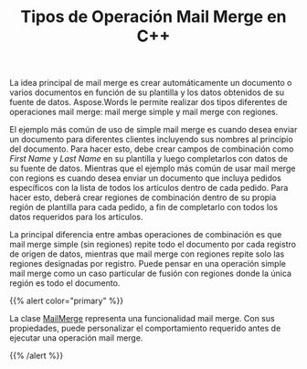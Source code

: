 ﻿---
title: Tipos de Operación Mail Merge en C++
second_title: Aspose.Words para C++
articleTitle: Tipos de Mail Merge Operación
linktitle: Tipos de Mail Merge Operación
type: docs
description: "Realice dos tipos diferentes de operaciones mail merge: mail merge simples y mail merge con regiones usando C++. Simple mail merge repite todo el documento por cada registro de origen de datos, mientras que mail merge con regiones repite solo las regiones designadas por registro.."
keywords: "how to execute mail merge c++"
weight: 20
url: /es/cpp/types-of-mail-merge-operations/
---

La idea principal de mail merge es crear automáticamente un documento o varios documentos en función de su plantilla y los datos obtenidos de su fuente de datos. Aspose.Words le permite realizar dos tipos diferentes de operaciones mail merge: mail merge simple y mail merge con regiones.

El ejemplo más común de uso de simple mail merge es cuando desea enviar un documento para diferentes clientes incluyendo sus nombres al principio del documento. Para hacer esto, debe crear campos de combinación como *First Name* y *Last Name* en su plantilla y luego completarlos con datos de su fuente de datos. Mientras que el ejemplo más común de usar mail merge con regions es cuando desea enviar un documento que incluya pedidos específicos con la lista de todos los artículos dentro de cada pedido. Para hacer esto, deberá crear regiones de combinación dentro de su propia región de plantilla para cada pedido, a fin de completarlo con todos los datos requeridos para los artículos.

La principal diferencia entre ambas operaciones de combinación es que mail merge simple (sin regiones) repite todo el documento por cada registro de origen de datos, mientras que mail merge con regiones repite solo las regiones designadas por registro. Puede pensar en una operación simple mail merge como un caso particular de fusión con regiones donde la única región es todo el documento.

{{% alert color="primary" %}}

La clase [MailMerge](https://reference.aspose.com/words/cpp/class/aspose.words.mailmerging/mailmerge/) representa una funcionalidad mail merge. Con sus propiedades, puede personalizar el comportamiento requerido antes de ejecutar una operación mail merge.

{{% /alert %}}

